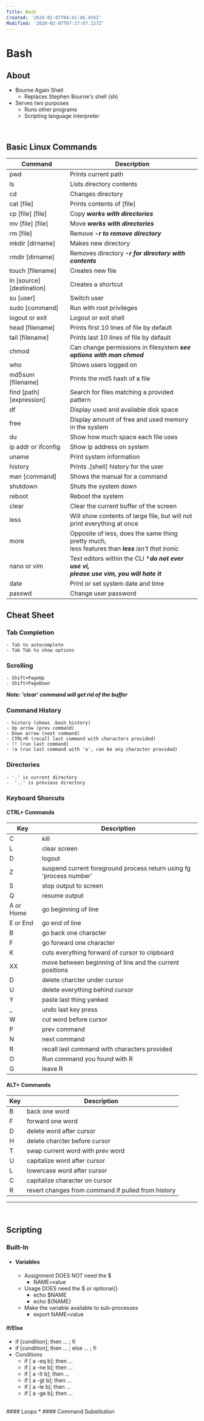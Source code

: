 ```yaml
---
Title: Bash
Created: '2020-02-07T04:41:46.455Z'
Modified: '2020-02-07T07:17:07.127Z'
---
```


# Bash

## About
* Bourne Again Shell
  * Replaces Stephen Bourne's shell (sh)
* Serves two purposes
  * Runs other programs
  * Scripting language interpreter
<br/>

## Basic Linux Commands
Command                   | Description 
-------                   | -----------
pwd                       | Prints current path 
ls                        | Lists directory contents 
cd                        | Changes directory 
cat [file]                | Prints contents of [file] 
cp [file] [file]          | Copy  ***works with directories*** 
mv [file] [file]          | Move ***works with directories*** 
rm [file]                 | Remove ***-r to remove directory*** 
mkdir [dirname]           | Makes new directory 
rmdir [dirname]           | Removes directory ***-r for directory with contents*** 
touch [filename]          | Creates new file 
ln [source] [destination] | Creates a shortcut 
su [user]                 | Switch user   
sudo [command]            | Run with root privileges 
logout or exit            | Logout or exit shell 
head [filename]           | Prints first 10 lines of file by default 
tail [filename]           | Prints last 10 lines of file by default 
chmod                     | Can change permissions in filesystem ***see options with man chmod***
who                       | Shows users logged on 
md5sum [filename]         | Prints the md5 hash of a file 
find [path] [expression]  | Search for files matching a provided pattern 
df                        | Display used and available disk space 
free                      | Display amount of free and used memory in the system 
du                        | Show how much space each file uses 
ip addr or ifconfig       | Show ip address on system 
uname                     | Print system information 
history                   | Prints .[shell] history for the user 
man [command]             | Shows the manual for a command 
shutdown                  | Shuts the system down 
reboot                    | Reboot the system 
clear                     | Clear the current buffer of the screen 
less                      | Will show contents of large file, but will not print everything at once 
more                      | Opposite of less, does the same thing pretty much, <br/>less features than ***less*** *isn't that ironic* 
nano or vim               | Text editors within the CLI ****do not ever use vi, <br/>please use vim, you will hate it***
date                      | Print or set system date and time  
passwd                    | Change user password 
 
## Cheat Sheet
### Tab Completion
```
- Tab to autocomplete
- Tab Tab to show options
```  

### Scrolling
```
- Shift+PageUp
- Shift+PageDown
```

***Note: 'clear' command will get rid of the buffer***

### Command History
```
- history (shows .bash_history)
- Up arrow (prev command)
- Down arrow (next command)
- CTRL+R (recall last command with characters provided)
- !! (run last command)
- !a (run last command with 'a', can be any character provided)
```

### Directories
```
- '.' is current directory
-  '..' is previous directory
```

### Keyboard Shorcuts
#### CTRL+ Commands
Key       | Description
--------- | -----------
C         | kill
L         | clear screen
D         | logout
Z         | suspend current foreground process return using fg 'process number'
S         | stop output to screen
Q         | resume output
A or Home | go beginning of line
E or End  | go end of line
B         | go back one character
F         | go forward one character
K         | cuts everything forward of cursor to clipboard
XX        | move between beginning of line and the current positions
D         | delete charcter under cursor
U         | delete everything behind cursor
Y         | paste last thing yanked
_         | undo last key press
W         | cut word before cursor
P         | prev command
N         | next command
R         | recall last command with characters provided
O         | Run command you found with R
G         | leave R

#### ALT+ Commands
Key | Description
--- | -----------
B   | back one word
F   | forward one word
D   | delete word after cursor
H   | delete charcter before cursor
T   | swap current word with prev word
U   | capitalize word after cursor
L   | lowercase word after cursor
C   | capitalize character on cursor
R   | revert changes from command if pulled from history

***
<br/>

## Scripting
### Built-In
* #### Variables
  * Assignment DOES NOT need the $
    * NAME=value
  * Usage DOES need the $ or optional{}
    * echo $NAME
    * echo ${NAME}
  * Make the variable available to sub-processes
    * export NAME=value
  
#### If/Else
* if [condition]; then ... ; fi
* if [condition]; then ... ; else ... ; fi
  <br/>
* Conditions
  * if [ a -eq b]; then ...
  * if [ a -ne b]; then ...
  * if [ a -lt b]; then ...
  * if [ a -gt b]; then ...
  * if [ a -le b]; then ...
  * if [ a -ge b]; then ...
<br/>
#### Loops
 * 
#### Command Substitution


















